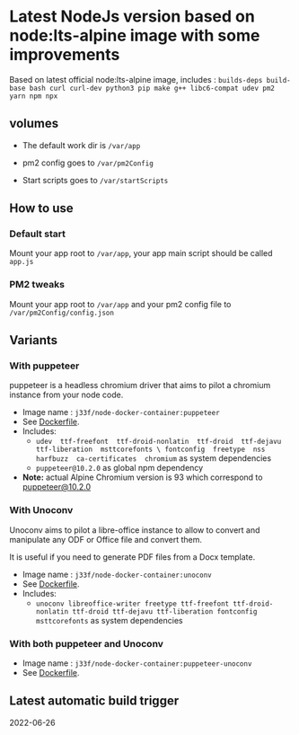 # Latest NodeJs version based on node:lts-alpine image with some improvements

Based on latest official node:lts-alpine image, includes : 
`builds-deps build-base bash curl curl-dev python3 pip make g++ libc6-compat udev pm2 yarn npm npx`

## volumes

- The default work dir is `/var/app`

- pm2 config goes to `/var/pm2Config`

- Start scripts goes to `/var/startScripts`

## How to use

### Default start

Mount your app root to `/var/app`, your app main script should be called `app.js`

### PM2 tweaks

Mount your app root to `/var/app` and your pm2 config file to `/var/pm2Config/config.json`

## Variants

### With puppeteer

puppeteer is a headless chromium driver that aims to pilot a chromium instance from your node code.

- Image name : `j33f/node-docker-container:puppeteer`
- See [Dockerfile](https://github.com/j33f/node-docker-container/blob/master/Dockerfile.puppeteer).
- Includes: 
    - `udev 
      ttf-freefont 
      ttf-droid-nonlatin 
      ttf-droid 
      ttf-dejavu 
      ttf-liberation 
      msttcorefonts \
      fontconfig 
      freetype 
      nss 
      harfbuzz 
      ca-certificates 
      chromium` as system dependencies
    - `puppeteer@10.2.0` as global npm dependency
- __Note:__ actual Alpine Chromium version is 93 which correspond to [puppeteer@10.2.0](https://github.com/puppeteer/puppeteer/releases/tag/v10.2.0)
    
### With Unoconv

Unoconv aims to pilot a libre-office instance to allow to convert and manipulate any ODF or Office file and convert them.

It is useful if you need to generate PDF files from a Docx template.

- Image name : `j33f/node-docker-container:unoconv`
- See [Dockerfile](https://github.com/j33f/node-docker-container/blob/master/Dockerfile.unoconv).
- Includes: 
    - `unoconv libreoffice-writer freetype ttf-freefont ttf-droid-nonlatin ttf-droid ttf-dejavu ttf-liberation fontconfig msttcorefonts` as system dependencies

### With both puppeteer and Unoconv

- Image name : `j33f/node-docker-container:puppeteer-unoconv`
- See [Dockerfile](https://github.com/j33f/node-docker-container/blob/master/Dockerfile.puppeteer-unoconv).

## Latest automatic build trigger
2022-06-26